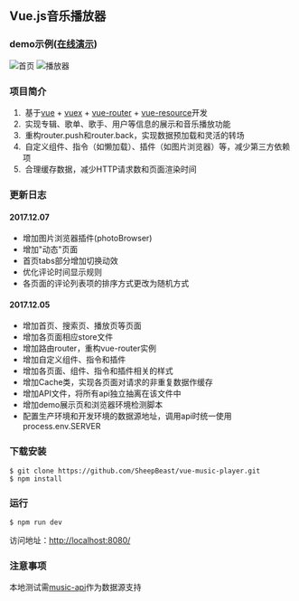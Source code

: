 ## Vue.js音乐播放器

### demo示例([在线演示](http://39.106.10.121/dist/static/index.html))
![首页](http://39.106.10.121/images/home.png "首页")
![播放器](http://39.106.10.121/images/musicplayer.png "播放器")

### 项目简介
1.  基于[vue](https://cn.vuejs.org/) + [vuex](https://vuex.vuejs.org/zh-cn/) + [vue-router](https://router.vuejs.org/zh-cn/) + [vue-resource](https://www.npmjs.com/package/vue-resource)开发
2.  实现专辑、歌单、歌手、用户等信息的展示和音乐播放功能
3.  重构router.push和router.back，实现数据预加载和灵活的转场
4.  自定义组件、指令（如懒加载）、插件（如图片浏览器）等，减少第三方依赖项
5.  合理缓存数据，减少HTTP请求数和页面渲染时间

### 更新日志
#### 2017.12.07
* 增加图片浏览器插件(photoBrowser)
* 增加"动态"页面
* 首页tabs部分增加切换动效
* 优化评论时间显示规则
* 各页面的评论列表项的排序方式更改为随机方式

#### 2017.12.05
* 增加首页、搜索页、播放页等页面
* 增加各页面相应store文件
* 增加路由router，重构vue-router实例
* 增加自定义组件、指令和插件
* 增加各页面、组件、指令和插件相关的样式
* 增加Cache类，实现各页面对请求的非重复数据作缓存
* 增加API文件，将所有api独立抽离在该文件中
* 增加demo展示页和浏览器环境检测脚本
* 配置生产环境和开发环境的数据源地址，调用api时统一使用process.env.SERVER

### 下载安装
``` shell
$ git clone https://github.com/SheepBeast/vue-music-player.git
$ npm install
```

### 运行
``` shell
$ npm run dev
```
访问地址：[http://localhost:8080/](http://localhost:8080/)

### 注意事项
本地测试需[music-api](https://github.com/SheepBeast/music-api)作为数据源支持
